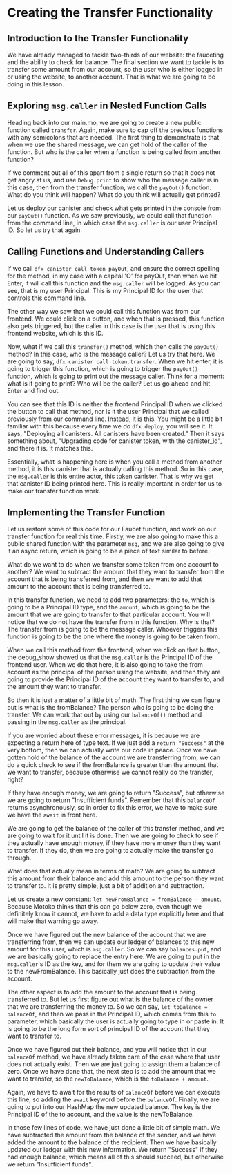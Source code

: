 # Creating the Transfer Functionality

## Introduction to the Transfer Functionality

We have already managed to tackle two-thirds of our website: the fauceting and the ability to check for balance. The final section we want to tackle is to transfer some amount from our account, so the user who is either logged in or using the website, to another account. That is what we are going to be doing in this lesson.

## Exploring `msg.caller` in Nested Function Calls

Heading back into our main.mo, we are going to create a new public function called `transfer`. Again, make sure to cap off the previous functions with any semicolons that are needed. The first thing to demonstrate is that when we use the shared message, we can get hold of the caller of the function. But who is the caller when a function is being called from another function?

If we comment out all of this apart from a single return so that it does not get angry at us, and use `Debug.print` to show who the message caller is in this case, then from the transfer function, we call the `payOut()` function. What do you think will happen? What do you think will actually get printed?

Let us deploy our canister and check what gets printed in the console from our `payOut()` function. As we saw previously, we could call that function from the command line, in which case the `msg.caller` is our user Principal ID. So let us try that again.

## Calling Functions and Understanding Callers

If we call `dfx canister call token payOut`, and ensure the correct spelling for the method, in my case with a capital 'O' for payOut, then when we hit Enter, it will call this function and the `msg.caller` will be logged. As you can see, that is my user Principal. This is my Principal ID for the user that controls this command line.

The other way we saw that we could call this function was from our frontend. We could click on a button, and when that is pressed, this function also gets triggered, but the caller in this case is the user that is using this frontend website, which is this ID.

Now, what if we call this `transfer()` method, which then calls the `payOut()` method? In this case, who is the message caller? Let us try that here. We are going to say, `dfx canister call token.transfer`. When we hit enter, it is going to trigger this function, which is going to trigger the `payOut()` function, which is going to print out the message caller. Think for a moment: what is it going to print? Who will be the caller? Let us go ahead and hit Enter and find out.

You can see that this ID is neither the frontend Principal ID when we clicked the button to call that method, nor is it the user Principal that we called previously from our command line. Instead, it is this. You might be a little bit familiar with this because every time we do `dfx deploy`, you will see it. It says, "Deploying all canisters. All canisters have been created." Then it says something about, "Upgrading code for canister token, with the canister_id", and there it is. It matches this.

Essentially, what is happening here is when you call a method from another method, it is this canister that is actually calling this method. So in this case, the `msg.caller` is this entire actor, this token canister. That is why we get that canister ID being printed here. This is really important in order for us to make our transfer function work.

## Implementing the Transfer Function

Let us restore some of this code for our Faucet function, and work on our transfer function for real this time. Firstly, we are also going to make this a public shared function with the parameter `msg`, and we are also going to give it an async return, which is going to be a piece of text similar to before.

What do we want to do when we transfer some token from one account to another? We want to subtract the amount that they want to transfer from the account that is being transferred from, and then we want to add that amount to the account that is being transferred to.

In this transfer function, we need to add two parameters: the `to`, which is going to be a Principal ID type, and the `amount`, which is going to be the amount that we are going to transfer to that particular account. You will notice that we do not have the transfer from in this function. Why is that? The transfer from is going to be the message caller. Whoever triggers this function is going to be the one where the money is going to be taken from.

When we call this method from the frontend, when we click on that button, the debug_show showed us that the `msg.caller` is the Principal ID of the frontend user. When we do that here, it is also going to take the from account as the principal of the person using the website, and then they are going to provide the Principal ID of the account they want to transfer to, and the amount they want to transfer.

So then it is just a matter of a little bit of math. The first thing we can figure out is what is the fromBalance? The person who is going to be doing the transfer. We can work that out by using our `balanceOf()` method and passing in the `msg.caller` as the principal.

If you are worried about these error messages, it is because we are expecting a return here of type text. If we just add a `return "Success"` at the very bottom, then we can actually write our code in peace. Once we have gotten hold of the balance of the account we are transferring from, we can do a quick check to see if the fromBalance is greater than the amount that we want to transfer, because otherwise we cannot really do the transfer, right?

If they have enough money, we are going to return "Success", but otherwise we are going to return "Insufficient funds". Remember that this `balanceOf` returns asynchronously, so in order to fix this error, we have to make sure we have the `await` in front here.

We are going to get the balance of the caller of this transfer method, and we are going to wait for it until it is done. Then we are going to check to see if they actually have enough money, if they have more money than they want to transfer. If they do, then we are going to actually make the transfer go through.

What does that actually mean in terms of math? We are going to subtract this amount from their balance and add this amount to the person they want to transfer to. It is pretty simple, just a bit of addition and subtraction.

Let us create a new constant: `let newFromBalance = fromBalance - amount`. Because Motoko thinks that this can go below zero, even though we definitely know it cannot, we have to add a data type explicitly here and that will make that warning go away.

Once we have figured out the new balance of the account that we are transferring from, then we can update our ledger of balances to this new amount for this user, which is `msg.caller`. So we can say `balances.put`, and we are basically going to replace the entry here. We are going to put in the `msg.caller`'s ID as the key, and for them we are going to update their value to the newFromBalance. This basically just does the subtraction from the account.

The other aspect is to add the amount to the account that is being transferred to. But let us first figure out what is the balance of the owner that we are transferring the money to. So we can say, `let toBalance = balanceOf`, and then we pass in the Principal ID, which comes from this `to` parameter, which basically the user is actually going to type in or paste in. It is going to be the long form sort of principal ID of the account that they want to transfer to.

Once we have figured out their balance, and you will notice that in our `balanceOf` method, we have already taken care of the case where that user does not actually exist. Then we are just going to assign them a balance of zero. Once we have done that, the next step is to add the amount that we want to transfer, so the `newToBalance`, which is the `toBalance + amount`.

Again, we have to await for the results of `balanceOf` before we can execute this line, so adding the `await` keyword before the `balanceOf`. Finally, we are going to put into our HashMap the new updated balance. The key is the Principal ID of the to account, and the value is the newToBalance.

In those few lines of code, we have just done a little bit of simple math. We have subtracted the amount from the balance of the sender, and we have added the amount to the balance of the recipient. Then we have basically updated our ledger with this new information. We return "Success" if they had enough balance, which means all of this should succeed, but otherwise we return "Insufficient funds".
